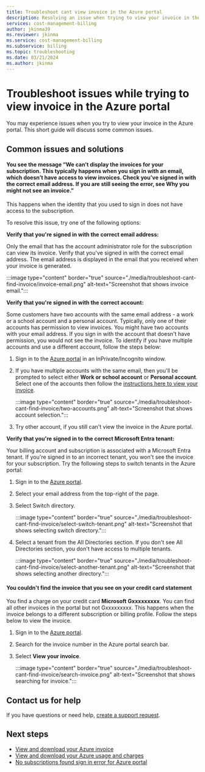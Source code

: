 ```yaml
---
title: Troubleshoot cant view invoice in the Azure portal
description: Resolving an issue when trying to view your invoice in the Azure portal.
services: cost-management-billing
author: jkinma39
ms.reviewer: jkinma
ms.service: cost-management-billing
ms.subservice: billing
ms.topic: troubleshooting
ms.date: 03/21/2024
ms.author: jkinma
---
```


# Troubleshoot issues while trying to view invoice in the Azure portal

You may experience issues when you try to view your invoice in the Azure portal. This short guide will discuss some common issues.
 
## Common issues and solutions

#### <a name="subnotfound"></a> You see the message “We can’t display the invoices for your subscription. This typically happens when you sign in with an email, which doesn’t have access to view invoices. Check you’ve signed in with the correct email address. If you are still seeing the error, see Why you might not see an invoice.”

This happens when the identity that you used to sign in does not have access to the subscription.

To resolve this issue, try one of the following options: 

**Verify that you're signed in with the correct email address:**

Only the email that has the account administrator role for the subscription can view its invoice. Verify that you've signed in with the correct email address. The email address is displayed in the email that you received when your invoice is generated.  

  :::image type="content" border="true" source="./media/troubleshoot-cant-find-invoice/invoice-email.png" alt-text="Screenshot that shows invoice email.":::

**Verify that you're signed in with the correct account:**

Some customers have two accounts with the same email address - a work or a school account and a personal account. Typically, only one of their accounts has permission to view invoices. You might have two accounts with your email address. If you sign in with the account that doesn't have permission, you would not see the invoice. To identify if you have multiple accounts and use a different account, follow the steps below:

1. Sign in to the [Azure portal](https://portal.azure.com) in an InPrivate/Incognito window.
1. If you have multiple accounts with the same email, then you'll be prompted to select either **Work or school account** or **Personal account**. Select one of the accounts then follow the [instructions here to view your invoice](../understand/download-azure-invoice.md#download-your-mosp-azure-subscription-invoice).  

    :::image type="content" border="true" source="./media/troubleshoot-cant-find-invoice/two-accounts.png" alt-text="Screenshot that shows account selection.":::

1. Try other account, if you still can't view the invoice in the Azure portal.

**Verify that you're signed in to the correct Microsoft Entra tenant:**

Your billing account and subscription is associated with a Microsoft Entra tenant. If you're signed in to an incorrect tenant, you won't see the invoice for your subscription. Try the following steps to switch tenants in the Azure portal:

1. Sign in to the [Azure portal](https://portal.azure.com).
1. Select your email address from the top-right of the page.
1. Select Switch directory.  

    :::image type="content" border="true" source="./media/troubleshoot-cant-find-invoice/select-switch-tenant.png" alt-text="Screenshot that shows selecting switch directory.":::

1. Select a tenant from the All Directories section. If you don't see All Directories section, you don't have access to multiple tenants.  

    :::image type="content" border="true" source="./media/troubleshoot-cant-find-invoice/select-another-tenant.png" alt-text="Screenshot that shows selecting another directory.":::

#### <a name="cantsearchinvoice"></a>You couldn't find the invoice that you see on your credit card statement

You find a charge on your credit card **Microsoft Gxxxxxxxxx**. You can find all other invoices in the portal but not Gxxxxxxxxx. This happens when the invoice belongs to a different subscription or billing profile. Follow the steps below to view the invoice.

1. Sign in to the [Azure portal](https://portal.azure.com).
1. Search for the invoice number in the Azure portal search bar.
1. Select **View your invoice**.  

    :::image type="content" border="true" source="./media/troubleshoot-cant-find-invoice/search-invoice.png" alt-text="Screenshot that shows searching for invoice.":::

## Contact us for help

If you have questions or need help, [create a support request](https://portal.azure.com/#blade/Microsoft_Azure_Support/HelpAndSupportBlade/newsupportrequest).

## Next steps

- [View and download your Azure invoice](../understand/download-azure-invoice.md)
- [View and download your Azure usage and charges](../understand/download-azure-daily-usage.md)
- [No subscriptions found sign in error for Azure portal](../troubleshoot-subscription/no-subscriptions-found.md)
